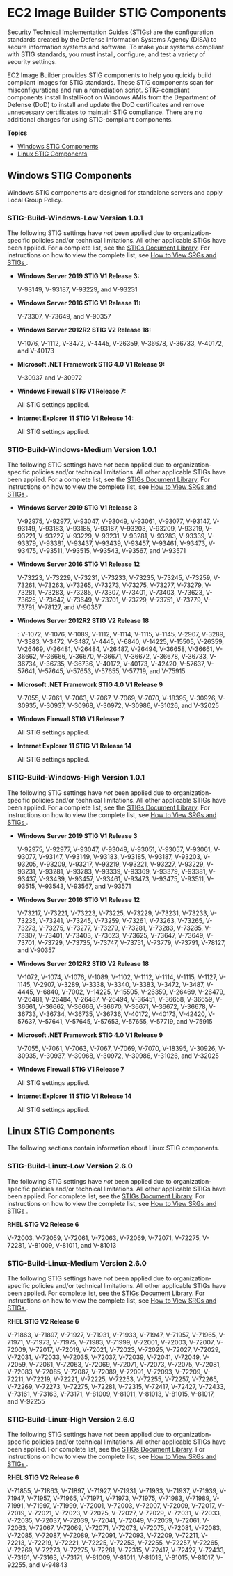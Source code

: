 # EC2 Image Builder STIG Components<a name="image-builder-stig"></a>

Security Technical Implementation Guides \(STIGs\) are the configuration standards created by the Defense Information Systems Agency \(DISA\) to secure information systems and software\. To make your systems compliant with STIG standards, you must install, configure, and test a variety of security settings\. 

EC2 Image Builder provides STIG components to help you quickly build compliant images for STIG standards\. These STIG components scan for misconfigurations and run a remediation script\. STIG\-compliant components install InstallRoot on Windows AMIs from the Department of Defense \(DoD\) to install and update the DoD certificates and remove unnecessary certificates to maintain STIG compliance\. There are no additional charges for using STIG\-compliant components\. 

**Topics**
+ [Windows STIG Components](#base-os-stig)
+ [Linux STIG Components](#ie-os-stig)

## Windows STIG Components<a name="base-os-stig"></a>

Windows STIG components are designed for standalone servers and apply Local Group Policy\. 

### STIG\-Build\-Windows\-Low Version 1\.0\.1<a name="ib-windows-stig-low"></a>

The following STIG settings have *not* been applied due to organization\-specific policies and/or technical limitations\. All other applicable STIGs have been applied\. For a complete list, see the [STIGs Document Library](https://public.cyber.mil/stigs/downloads/?_dl_facet_stigs=windows)\. For instructions on how to view the complete list, see [How to View SRGs and STIGs ](https://dl.dod.cyber.mil/wp-content/uploads/stigs/doc/HOW_TO_VIEW_SRGs_and_STIGs.doc)\.
+ **Windows Server 2019 STIG V1 Release 3:**

   V\-93149, V\-93187, V\-93229, and V\-93231 
+ **Windows Server 2016 STIG V1 Release 11:**

   V\-73307, V\-73649, and V\-90357 
+ **Windows Server 2012R2 STIG V2 Release 18:**

   V\-1076, V\-1112, V\-3472, V\-4445, V\-26359, V\-36678, V\-36733, V\-40172, and V\-40173 
+ **Microsoft \.NET Framework STIG 4\.0 V1 Release 9:**

  V\-30937 and V\-30972
+ **Windows Firewall STIG V1 Release 7:**

  All STIG settings applied\.
+ **Internet Explorer 11 STIG V1 Release 14:**

  All STIG settings applied\.

### STIG\-Build\-Windows\-Medium Version 1\.0\.1<a name="ib-windows-stig-medium"></a>

The following STIG settings have *not* been applied due to organization\-specific policies and/or technical limitations\. All other applicable STIGs have been applied\. For a complete list, see the [STIGs Document Library](https://public.cyber.mil/stigs/downloads/?_dl_facet_stigs=windows)\. For instructions on how to view the complete list, see [How to View SRGs and STIGs ](https://dl.dod.cyber.mil/wp-content/uploads/stigs/doc/HOW_TO_VIEW_SRGs_and_STIGs.doc)\.
+ **Windows Server 2019 STIG V1 Release 3**

  V\-92975, V\-92977, V\-93047, V\-93049, V\-93061, V\-93077, V\-93147, V\-93149, V\-93183, V\-93185, V\-93187, V\-93203, V\-93209, V\-93219, V\-93221, V\-93227, V\-93229, V\-93231, V\-93281, V\-93283, V\-93339, V\-93379, V\-93381, V\-93437, V\-93439, V\-93457, V\-93461, V\-93473, V\-93475, V\-93511, V\-93515, V\-93543, V\-93567, and V\-93571
+ **Windows Server 2016 STIG V1 Release 12**

  V\-73223, V\-73229, V\-73231, V\-73233, V\-73235, V\-73245, V\-73259, V\-73261, V\-73263, V\-73265, V\-73273, V\-73275, V\-73277, V\-73279, V\-73281, V\-73283, V\-73285, V\-73307, V\-73401, V\-73403, V\-73623, V\-73625, V\-73647, V\-73649, V\-73701, V\-73729, V\-73751, V\-73779, V\-73791, V\-78127, and V\-90357
+ **Windows Server 2012R2 STIG V2 Release 18**

  : V\-1072, V\-1076, V\-1089, V\-1112, V\-1114, V\-1115, V\-1145, V\-2907, V\-3289, V\-3383, V\-3472, V\-3487, V\-4445, V\-6840, V\-14225, V\-15505, V\-26359, V\-26469, V\-26481, V\-26484, V\-26487, V\-26494, V\-36658, V\-36661, V\-36662, V\-36666, V\-36670, V\-36671, V\-36672, V\-36678, V\-36733, V\-36734, V\-36735, V\-36736, V\-40172, V\-40173, V\-42420, V\-57637, V\-57641, V\-57645, V\-57653, V\-57655, V\-57719, and V\-75915
+ **Microsoft \.NET Framework STIG 4\.0 V1 Release 9**

  V\-7055, V\-7061, V\-7063, V\-7067, V\-7069, V\-7070, V\-18395, V\-30926, V\-30935, V\-30937, V\-30968, V\-30972, V\-30986, V\-31026, and V\-32025
+ **Windows Firewall STIG V1 Release 7**

  All STIG settings applied\.
+ **Internet Explorer 11 STIG V1 Release 14**

  All STIG settings applied\.

### STIG\-Build\-Windows\-High Version 1\.0\.1<a name="ib-windows-stig-high"></a>

The following STIG settings have *not* been applied due to organization\-specific policies and/or technical limitations\. All other applicable STIGs have been applied\. For a complete list, see the [STIGs Document Library](https://public.cyber.mil/stigs/downloads/?_dl_facet_stigs=windows)\. For instructions on how to view the complete list, see [How to View SRGs and STIGs ](https://dl.dod.cyber.mil/wp-content/uploads/stigs/doc/HOW_TO_VIEW_SRGs_and_STIGs.doc)\.
+ **Windows Server 2019 STIG V1 Release 3**

  V\-92975, V\-92977, V\-93047, V\-93049, V\-93051, V\-93057, V\-93061, V\-93077, V\-93147, V\-93149, V\-93183, V\-93185, V\-93187, V\-93203, V\-93205, V\-93209, V\-93217, V\-93219, V\-93221, V\-93227, V\-93229, V\-93231, V\-93281, V\-93283, V\-93339, V\-93369, V\-93379, V\-93381, V\-93437, V\-93439, V\-93457, V\-93461, V\-93473, V\-93475, V\-93511, V\-93515, V\-93543, V\-93567, and V\-93571
+ **Windows Server 2016 STIG V1 Release 12**

  V\-73217, V\-73221, V\-73223, V\-73225, V\-73229, V\-73231, V\-73233, V\-73235, V\-73241, V\-73245, V\-73259, V\-73261, V\-73263, V\-73265, V\-73273, V\-73275, V\-73277, V\-73279, V\-73281, V\-73283, V\-73285, V\-73307, V\-73401, V\-73403, V\-73623, V\-73625, V\-73647, V\-73649, V\-73701, V\-73729, V\-73735, V\-73747, V\-73751, V\-73779, V\-73791, V\-78127, and V\-90357
+ **Windows Server 2012R2 STIG V2 Release 18**

  V\-1072, V\-1074, V\-1076, V\-1089, V\-1102, V\-1112, V\-1114, V\-1115, V\-1127, V\-1145, V\-2907, V\-3289, V\-3338, V\-3340, V\-3383, V\-3472, V\-3487, V\-4445, V\-6840, V\-7002, V\-14225, V\-15505, V\-26359, V\-26469, V\-26479, V\-26481, V\-26484, V\-26487, V\-26494, V\-36451, V\-36658, V\-36659, V\-36661, V\-36662, V\-36666, V\-36670, V\-36671, V\-36672, V\-36678, V\-36733, V\-36734, V\-36735, V\-36736, V\-40172, V\-40173, V\-42420, V\-57637, V\-57641, V\-57645, V\-57653, V\-57655, V\-57719, and V\-75915
+ **Microsoft \.NET Framework STIG 4\.0 V1 Release 9**

  V\-7055, V\-7061, V\-7063, V\-7067, V\-7069, V\-7070, V\-18395, V\-30926, V\-30935, V\-30937, V\-30968, V\-30972, V\-30986, V\-31026, and V\-32025
+ **Windows Firewall STIG V1 Release 7**

  All STIG settings applied\.
+ **Internet Explorer 11 STIG V1 Release 14**

  All STIG settings applied\.

## Linux STIG Components<a name="ie-os-stig"></a>

The following sections contain information about Linux STIG components\.

### STIG\-Build\-Linux\-Low Version 2\.6\.0<a name="ib-linux-stig-low"></a>

The following STIG settings have *not* been applied due to organization\-specific policies and/or technical limitations\. All other applicable STIGs have been applied\. For complete list, see the [ STIGs Document Library](https://public.cyber.mil/stigs/downloads/?_dl_facet_stigs=operating-systems%2Cunix-linux)\. For instructions on how to view the complete list, see [How to View SRGs and STIGs ](https://dl.dod.cyber.mil/wp-content/uploads/stigs/doc/HOW_TO_VIEW_SRGs_and_STIGs.doc)\. 

**RHEL STIG V2 Release 6**

V\-72003, V\-72059, V\-72061, V\-72063, V\-72069, V\-72071, V\-72275, V\-72281, V\-81009, V\-81011, and V\-81013

### STIG\-Build\-Linux\-Medium Version 2\.6\.0<a name="ib-linux-stig-medium"></a>

The following STIG settings have *not* been applied due to organization\-specific policies and/or technical limitations\. All other applicable STIGs have been applied\. For complete list, see the [ STIGs Document Library](https://public.cyber.mil/stigs/downloads/?_dl_facet_stigs=operating-systems%2Cunix-linux)\. For instructions on how to view the complete list, see [How to View SRGs and STIGs ](https://dl.dod.cyber.mil/wp-content/uploads/stigs/doc/HOW_TO_VIEW_SRGs_and_STIGs.doc)\.

**RHEL STIG V2 Release 6**

V\-71863, V\-71897, V\-71927, V\-71931, V\-71933, V\-71947, V\-71957, V\-71965, V\-71971, V\-71973, V\-71975, V\-71983, V\-71999, V\-72001, V\-72003, V\-72007, V\-72009, V\-72017, V\-72019, V\-72021, V\-72023, V\-72025, V\-72027, V\-72029, V\-72031, V\-72033, V\-72035, V\-72037, V\-72039, V\-72041, V\-72049, V\-72059, V\-72061, V\-72063, V\-72069, V\-72071, V\-72073, V\-72075, V\-72081, V\-72083, V\-72085, V\-72087, V\-72089, V\-72091, V\-72093, V\-72209, V\-72211, V\-72219, V\-72221, V\-72225, V\-72253, V\-72255, V\-72257, V\-72265, V\-72269, V\-72273, V\-72275, V\-72281, V\-72315, V\-72417, V\-72427, V\-72433, V\-73161, V\-73163, V\-73171, V\-81009, V\-81011, V\-81013, V\-81015, V\-81017, and V\-92255

### STIG\-Build\-Linux\-High Version 2\.6\.0<a name="ib-linux-stig-high"></a>

The following STIG settings have *not* been applied due to organization\-specific policies and/or technical limitations\. All other applicable STIGs have been applied\. For complete list, see the [ STIGs Document Library](https://public.cyber.mil/stigs/downloads/?_dl_facet_stigs=operating-systems%2Cunix-linux)\. For instructions on how to view the complete list, see [How to View SRGs and STIGs ](https://dl.dod.cyber.mil/wp-content/uploads/stigs/doc/HOW_TO_VIEW_SRGs_and_STIGs.doc)\.

**RHEL STIG V2 Release 6**

V\-71855, V\-71863, V\-71897, V\-71927, V\-71931, V\-71933, V\-71937, V\-71939, V\-71947, V\-71957, V\-71965, V\-71971, V\-71973, V\-71975, V\-71983, V\-71989, V\-71991, V\-71997, V\-71999, V\-72001, V\-72003, V\-72007, V\-72009, V\-72017, V\-72019, V\-72021, V\-72023, V\-72025, V\-72027, V\-72029, V\-72031, V\-72033, V\-72035, V\-72037, V\-72039, V\-72041, V\-72049, V\-72059, V\-72061, V\-72063, V\-72067, V\-72069, V\-72071, V\-72073, V\-72075, V\-72081, V\-72083, V\-72085, V\-72087, V\-72089, V\-72091, V\-72093, V\-72209, V\-72211, V\-72213, V\-72219, V\-72221, V\-72225, V\-72253, V\-72255, V\-72257, V\-72265, V\-72269, V\-72273, V\-72275, V\-72281, V\-72315, V\-72417, V\-72427, V\-72433, V\-73161, V\-73163, V\-73171, V\-81009, V\-81011, V\-81013, V\-81015, V\-81017, V\-92255, and V\-94843
